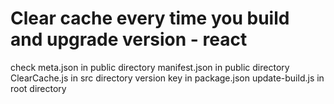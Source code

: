 # Clear cache every time you build and upgrade version - react
check
meta.json in public directory
manifest.json in public directory
ClearCache.js in src directory
version key in package.json
update-build.js in root directory
